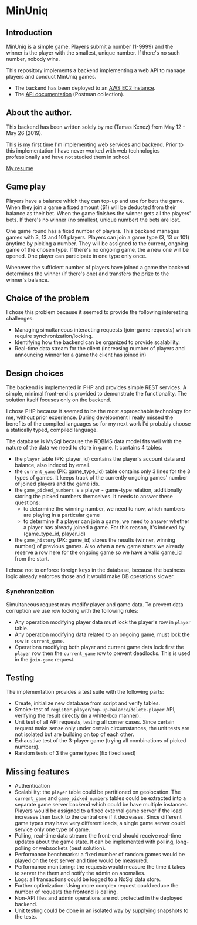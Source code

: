 # MinUniq


## Introduction

MinUniq is a simple game. Players submit a number (1-9999) and the winner is the
player with the smallest, unique number. If there's no such number, nobody wins.

This repository implements a backend implementing a web API to manage players
and conduct MinUniq games.

- The backend has been deployed to an [AWS EC2 instance](http://aws1-env.26uugfn4gs.us-east-1.elasticbeanstalk.com/).
- The [API documentation](https://documenter.getpostman.com/view/7506301/S1M3v5Q6?version=latest
) (Postman collection).

## About the author.

This backend has been written solely by me (Tamas Kenez) from
May 12 - May 26 (2019).

This is my first time I'm implementing web services and backend. Prior to this
implementation I have never worked with web technologies professionally and
have not studied them in school.

[My resume](https://docs.google.com/document/d/1oq_I7zguXm6MrAvXdvBuX1Cofk7kRXwxY2rI1a6eEcc/edit?usp=sharing)

## Game play

Players have a balance which they can top-up and use for bets the game. When
they join a game a fixed amount ($1) will be deducted from their balance as
their bet. When the game finishes the winner gets all the players' bets. If
there's no winner (no smallest, unique number) the bets are lost.

One game round has a fixed number of players. This backend manages games with
3, 13 and 101 players. Players can join a game type (3, 13 or 101) anytime by
picking a number. They will be assigned to the current, ongoing game of the
chosen type. If there's no ongoing game, the a new one will be opened. One
player can participate in one type only once.

Whenever the sufficient number of players have joined a game the backend
determines the winner (if there's one) and transfers the prize to the winner's
balance.

## Choice of the problem

I chose this problem because it seemed to provide the following interesting
challenges:

- Managing simultaneous interacting requests (join-game requests) which
  require synchronization/locking.
- Identifying how the backend can be organized to provide scalability.
- Real-time data stream for the client (increasing number of players
  and announcing winner for a game the client has joined in)

## Design choices

The backend is implemented in PHP and provides simple REST services.
A simple, minimal front-end is provided to demonstrate the functionality. The
solution itself focuses only on the backend.

I chose PHP because it seemed to be the most approachable technology
for me, without prior experience. During development I really missed the
benefits of the compiled languages so for my next work I'd probably choose
a statically typed, compiled language.

The database is MySql because the RDBMS data model fits well with the nature of
the data we need to store in game. It contains 4 tables:

- the `player` table (PK: player_id) contains the player's account data and
  balance, also indexed by email.
- the `current_game` (PK: game_type_id) table contains only 3 lines for the 3
  types of games. It keeps track of the currently ongoing games' number of
  joined players and the game ids.
- the `game_picked_numbers` is a player - game-type relation, additionally
  storing the picked numbers themselves. It needs to answer these questions:
  + to determine the winning number, we need to now, which numbers are playing
    in a particular game
  + to determine if a player can join a game, we need to answer whether a player
    has already joined a game. For this reason, it's indexed by
    (game_type_id, player_id)
- the `game_history` (PK: game_id) stores the results (winner, winning number)
  of previous games. Also when a new game starts we already reserve a row here
  for the ongoing game so we have a valid game_id from the start.

I chose not to enforce foreign keys in the database, because the business logic
already enforces those and it would make DB operations slower.

### Synchronization

Simultaneous request may modify player and game data. To prevent data corruption
we use row locking with the following rules:

- Any operation modifying player data must lock the player's row in `player`
  table.
- Any operation modifying data related to an ongoing game, must lock the row
  in `current_game`.
- Operations modifying both player and current game data lock first the `player`
  row then the `current_game` row to prevent deadlocks. This is used in the
  `join-game` request.

## Testing

The implementation provides a test suite with the following parts:

- Create, initialize new database from script and verify tables.
- Smoke-test of `register-player`/`top-up-balance`/`delete-player` API,
  verifying the result directly (in a white-box manner).
- Unit test of all API requests, testing all corner cases. Since certain request
  make sense only under certain circumstances, the unit tests are not isolated
  but are building on top of each other.
- Exhaustive test of the 3-player game (trying all combinations of picked
  numbers).
- Random tests of 3 the game types (fix fixed seed)

## Missing features

- Authentication
- Scalability: the `player` table could be partitioned on geolocation. The
  `current_game` and `game_picked_numbers` tables could be extracted into
  a separate game server backend which could be have multiple instances.
  Players would be assigned to a fixed external game server if the load
  increases then back to the central one if it decreases. Since different
  game types may have very different loads, a single game server could service
  only one type of game.
- Polling, real-time data stream: the front-end should receive real-time
  updates about the game state. It can be implemented with polling, long-polling
  or websockets (best solution).
- Performance benchmarks: a fixed number of random games would be played on
  the test server and time would be measured.
- Performance monitoring: the requests would measure the time it takes to
  server the them and notify the admin on anomalies.
- Logs: all transactions could be logged to a NoSql data store.
- Further optimization: Using more complex request could reduce the number
  of requests the frontend is calling.
- Non-API files and admin operations are not protected in the deployed backend.
- Unit testing could be done in an isolated way by supplying snapshots to the
  tests.
